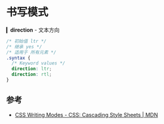 # 书写模式

▎**direction** - 文本方向

```css
/* 初始值 ltr */
/* 继承 yes */
/* 适用于 所有元素 */
.syntax {
  /* Keyword values */
  direction: ltr;
  direction: rtl;
}
```

## 参考

- [CSS Writing Modes - CSS: Cascading Style Sheets | MDN](https://developer.mozilla.org/en-US/docs/Web/CSS/CSS_Writing_Modes)
